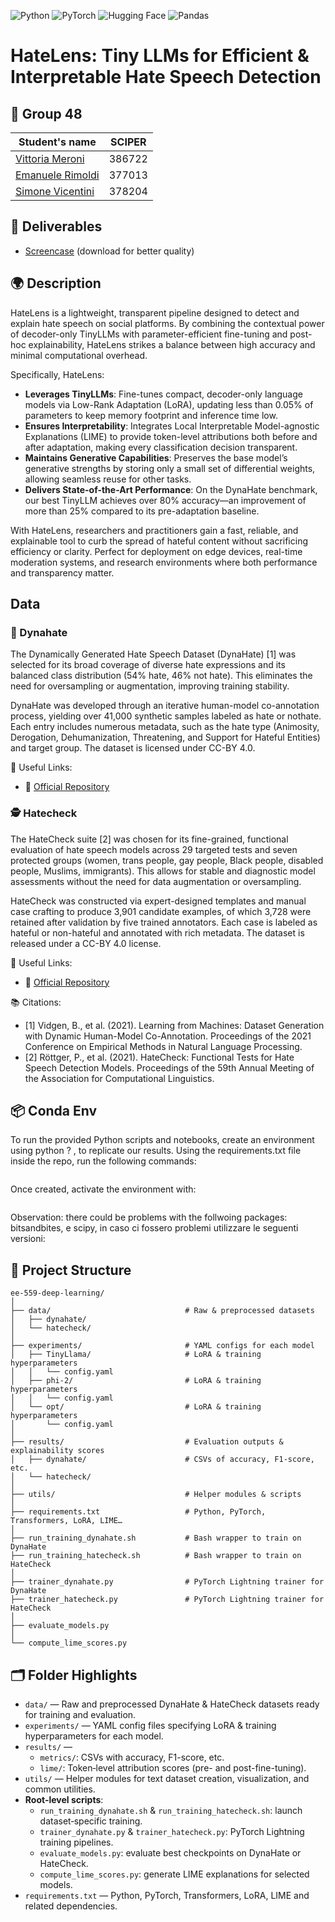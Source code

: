 ![Python](https://img.shields.io/badge/python-3670A0?style=for-the-badge&logo=python&logoColor=ffdd54)
![PyTorch](https://img.shields.io/badge/pytorch-%EE4C2C?style=for-the-badge&logo=pytorch&logoColor=white)
![Hugging Face](https://img.shields.io/badge/Hugging%20Face-FF6A00?style=for-the-badge&logo=huggingface&logoColor=white)
![Pandas](https://img.shields.io/badge/pandas-%23150458?style=for-the-badge&logo=pandas&logoColor=white)



# HateLens: Tiny LLMs for Efficient & Interpretable Hate Speech Detection

## 👥 Group 48
| Student's name | SCIPER |
| -------------- | ------ |
| [Vittoria Meroni](https://github.com/vittoriameroni) | 386722 |
| [Emanuele Rimoldi](https://github.com/EmaRimoldi) | 377013 |
| [Simone Vicentini](https://github.com/SimoVice/) | 378204 |

## 📄 Deliverables
- [Screencase](https://drive.google.com/file/d/1CwCQC62-vEC8ymORb9-4itADhIKu_CwO/view?usp=sharing) (download for better quality)

## 🌍 Description

HateLens is a lightweight, transparent pipeline designed to detect and explain hate speech on social platforms. By combining the contextual power of decoder-only TinyLLMs with parameter-efficient fine-tuning and post-hoc explainability, HateLens strikes a balance between high accuracy and minimal computational overhead.

Specifically, HateLens:

- **Leverages TinyLLMs**: Fine-tunes compact, decoder-only language models via Low-Rank Adaptation (LoRA), updating less than 0.05% of parameters to keep memory footprint and inference time low.
- **Ensures Interpretability**: Integrates Local Interpretable Model-agnostic Explanations (LIME) to provide token-level attributions both before and after adaptation, making every classification decision transparent.
- **Maintains Generative Capabilities**: Preserves the base model’s generative strengths by storing only a small set of differential weights, allowing seamless reuse for other tasks.
- **Delivers State-of-the-Art Performance**: On the DynaHate benchmark, our best TinyLLM achieves over 80% accuracy—an improvement of more than 25% compared to its pre-adaptation baseline.

With HateLens, researchers and practitioners gain a fast, reliable, and explainable tool to curb the spread of hateful content without sacrificing efficiency or clarity. Perfect for deployment on edge devices, real-time moderation systems, and research environments where both performance and transparency matter.  

## Data

### 🧐 Dynahate

The Dynamically Generated Hate Speech Dataset (DynaHate) [1] was selected for its broad coverage of diverse hate expressions and its balanced class distribution (54% hate, 46% not hate). This eliminates the need for oversampling or augmentation, improving training stability.

DynaHate was developed through an iterative human-model co-annotation process, yielding over 41,000 synthetic samples labeled as hate or nothate. Each entry includes numerous metadata, such as the hate type (Animosity, Derogation, Dehumanization, Threatening, and Support for Hateful Entities) and target group. The dataset is licensed under CC-BY 4.0.


🔗 Useful Links:
- 📄 [Official Repository](https://github.com/bvidgen/Dynamically-Generated-Hate-Speech-Dataset)
  
### 🕵️ Hatecheck

The HateCheck suite [2] was chosen for its fine-grained, functional evaluation of hate speech models across 29 targeted tests and seven protected groups (women, trans people, gay people, Black people, disabled people, Muslims, immigrants). This allows for stable and diagnostic model assessments without the need for data augmentation or oversampling.

HateCheck was constructed via expert-designed templates and manual case crafting to produce 3,901 candidate examples, of which 3,728 were retained after validation by five trained annotators. Each case is labeled as hateful or non-hateful and annotated with rich metadata. The dataset is released under a CC-BY 4.0 license.

🔗 Useful Links:
- 📄 [Official Repository](https://github.com/paul-rottger/hatecheck-data)


📚 Citations:
- [1] Vidgen, B., et al. (2021). Learning from Machines: Dataset Generation with Dynamic Human-Model Co-Annotation. Proceedings of the 2021 Conference on Empirical Methods in Natural Language Processing.
- [2] Röttger, P., et al. (2021). HateCheck: Functional Tests for Hate Speech Detection Models. Proceedings of the 59th Annual Meeting of the Association for Computational Linguistics.

## 📦 Conda Env

To run the provided Python scripts and notebooks, create an environment using python ? , to replicate our results. 
Using the requirements.txt file inside the repo, run the following commands:

```bash

```

Once created, activate the environment with:

```bash

```

Observation: there could be problems with the follwoing packages: bitsandbites, e  scipy, in caso ci fossero problemi utilizzare le seguenti versioni: 






## 🧱 Project Structure

```text
ee-559-deep-learning/
│
├── data/                              # Raw & preprocessed datasets
│   ├── dynahate/
│   └── hatecheck/
│
├── experiments/                       # YAML configs for each model
│   ├── TinyLlama/                     # LoRA & training hyperparameters
│   │   └── config.yaml
│   ├── phi-2/                         # LoRA & training hyperparameters
│   │   └── config.yaml
│   └── opt/                           # LoRA & training hyperparameters
│       └── config.yaml
│
├── results/                           # Evaluation outputs & explainability scores
│   ├── dynahate/                      # CSVs of accuracy, F1-score, etc.
│   └── hatecheck/
│
├── utils/                             # Helper modules & scripts
│               
├── requirements.txt                   # Python, PyTorch, Transformers, LoRA, LIME…
│
├── run_training_dynahate.sh           # Bash wrapper to train on DynaHate
├── run_training_hatecheck.sh          # Bash wrapper to train on HateCheck
│
├── trainer_dynahate.py                # PyTorch Lightning trainer for DynaHate
├── trainer_hatecheck.py               # PyTorch Lightning trainer for HateCheck
│
├── evaluate_models.py                 
│
└── compute_lime_scores.py             

```

## 🗂️ Folder Highlights

- `data/` — Raw and preprocessed DynaHate & HateCheck datasets ready for training and evaluation.  
- `experiments/` — YAML config files specifying LoRA & training hyperparameters for each model.  
- `results/` —  
  - `metrics/`: CSVs with accuracy, F1-score, etc.  
  - `lime/`: Token‐level attribution scores (pre- and post-fine-tuning).  
- `utils/` — Helper modules for text dataset creation, visualization, and common utilities.  
- **Root‐level scripts**:  
  - `run_training_dynahate.sh` & `run_training_hatecheck.sh`: launch dataset‐specific training.  
  - `trainer_dynahate.py` & `trainer_hatecheck.py`: PyTorch Lightning training pipelines.  
  - `evaluate_models.py`: evaluate best checkpoints on DynaHate or HateCheck.  
  - `compute_lime_scores.py`: generate LIME explanations for selected models.  
- `requirements.txt` — Python, PyTorch, Transformers, LoRA, LIME and related dependencies.  

